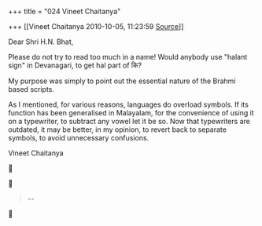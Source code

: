 +++
title = "024 Vineet Chaitanya"

+++
[[Vineet Chaitanya	2010-10-05, 11:23:59 [Source](https://groups.google.com/g/bvparishat/c/fqLVDoS6wK0)]]



Dear Shri H.N. Bhat,  
  
Please do not try to read too much in a name! Would anybody use "halant sign" in Devanagari, to get hal part of कि?  
  
My purpose was simply to point out the essential nature of the Brahmi based scripts.  
  
As I mentioned, for various reasons, languages do overload symbols. If its function has been generalised in Malayalam, for the convenience of using it on a typewriter, to subtract any vowel let it be so. Now that typewriters are outdated, it may be better, in my opinion, to revert back to separate symbols, to avoid unnecessary confusions.  
  
Vineet Chaitanya  
  





> --  



